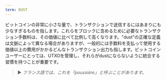 ```yaml
---
term: DUST
---
```


ビットコインの非常に小さな量で、トランザクションで送信するにはあまりにも少なすぎるものを指します。これらをブロックに含めるために必要なトランザクション手数料は、その価値に比べて比例して高くなります。"dust"の正確な定義は文脈によって異なる場合がありますが、一般的には手数料を支払って使用する価値以上の費用がかかるどんなトランザクション出力も指します。ビットコインユーザーにとっては、UTXOを管理し、それらがdustにならないように統合する習慣を持つことが重要です。

> ► *フランス語では、これを「poussière」と呼ぶことがあります。*